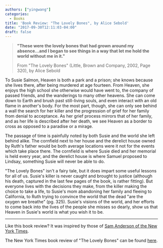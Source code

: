 ```yaml
---
authors: ["yingwang"]
categories:
  - Books
title: 'Book Review: "The Lovely Bones", by Alice Sebold'
date: "2017-09-30T12:11:03-04:00"
draft: false
---
```


> **"These were the lovely bones that had grown around my absence...and I began to see things in a way that let me hold the world without me in it."**
>
> From "The Lovely Bones" (Little, Brown and Company, 2002, Page 320), by Alice Sebold

To Susie Salmon, Heaven is both a park and a prison; she knows because she lives there, after being murdered at age fourteen. From Heaven, she enjoys the high school she otherwise would have went to, the company of passed friends, and the wanderings to many other heavens. She can come down to Earth and brush past still-living souls, and even interact with an old flame in another's body. For the most part, though, she can only see behind a wall the search for her killer and the progression of grief for her family from denial to acceptance. As her grief process mirrors that of her family, and as her life is described after her death, we see Heaven as a border to cross as opposed to a paradise or a mirage.

The passage of time is painfully noted by both Susie and the world she left behind alike. The cornfield next to her house and the derelict house owned by Ruth's father would be both average locations were it not for the events which take place there. The cornfield is where Susie died and her memorial is held every year, and the derelict house is where Samuel proposed to Lindsay, something Susie will never be able to do.

"The Lovely Bones" isn't a fairy tale, but it does impart some useful lessons for all of us. Susie's killer is never caught and brought to justice (although his death, captured in the last few pages of the book, is rather fitting). But everyone lives with the decisions they make, from the killer making the choice to take a life, to Susie's mom abandoning her family and fleeing to California, to Ruth trying to convince the world that the dead "are the oxygen we breathe" (pg. 325). Susie's visions of the world, and her efforts to come back into the lives of the people she misses so dearly, show us that Heaven in Susie's world is what you wish it to be.

---

Like this book review? It was inspired by those of [Sam Anderson of the New York Times](https://www.nytimes.com/by/sam-anderson).

The New York Times book review of "The Lovely Bones" can be found [here](http://www.nytimes.com/2002/07/14/books/what-remains.html?mcubz=1).
